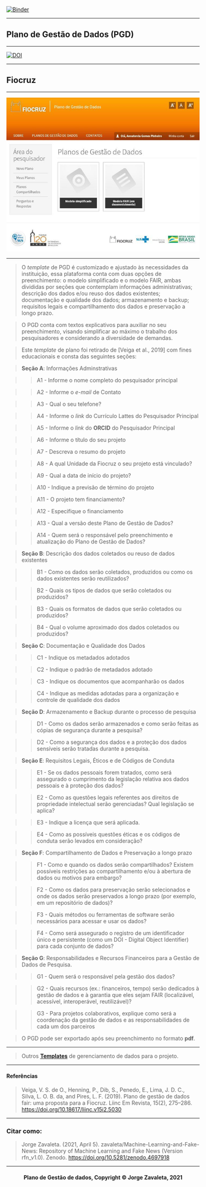[![Binder](https://mybinder.org/badge_logo.svg)](https://mybinder.org/v2/gh/zavaleta/Machine-Learning-and-Fake-News/main)

---

## Plano de Gestão de Dados (PGD)

---

[![DOI](https://zenodo.org/badge/DOI/10.5281/zenodo.4697918.svg)](https://doi.org/10.5281/zenodo.4697918)



---

## Fiocruz



---

![Fiocruz](imagens/fiocruz.png)



---

> O *template* de PGD é customizado e ajustado às necessidades da instituição, essa plataforma conta com duas opções de preenchimento: o modelo simplificado e o modelo FAIR, ambas divididas por seções que contemplam informações administrativas; descrição dos dados e/ou reuso dos dados existentes; documentação e qualidade dos dados; armazenamento e backup; requisitos legais e compartilhamento dos dados e preservação a longo prazo.

> O PGD conta com textos explicativos para auxiliar no seu preenchimento, visando simplificar ao máximo o trabalho dos pesquisadores e considerando a diversidade de demandas.



> Este *template* de plano foi retirado de [Veiga et al., 2019] com fines educacionais e consta das seguintes seções:



> **Seção A**: Informações Adminstrativas

>> A1 - Informe o nome completo do pesquisador principal

>> A2 - Informe o *e-mail* de Contato

>> A3 - Qual o seu telefone?

>> A4 - Informe o *link* do Currículo Lattes do Pesquisador Principal

>> A5 - Informe o *link* do **ORCID** do Pesquisador Principal

>> A6 - Informe o título do seu projeto

>> A7 - Descreva o resumo do projeto

>> A8 - A qual Unidade da Fiocruz o seu projeto está vinculado?

>> A9 - Qual a data de início do projeto?

>> A10 - Indique a previsão de término do projeto

>> A11 - O projeto tem financiamento?

>> A12 - Especifique o financiamento

>> A13 - Qual a versão deste Plano de Gestão de Dados?

>> A14 - Quem será o responsável pelo preenchimento e atualização do Plano de Gestão de Dados?



> **Seção B**: Descrição dos dados coletados ou reuso de dados existentes

>> B1 - Como os dados serão coletados, produzidos ou como os dados existentes serão reutilizados?

>> B2 - Quais os tipos de dados que serão coletados ou produzidos?

>> B3 - Quais os formatos de dados que serão coletados ou produzidos?

>> B4 - Qual o volume aproximado dos dados coletados ou produzidos?



> **Seção C**: Documentação e Qualidade dos Dados

>> C1 - Indique os metadados adotados

>> C2 - Indique o padrão de metadados adotado

>> C3 - Indique os documentos que acompanharão os dados

>> C4 - Indique as medidas adotadas para a organização e controle de qualidade dos dados



> **Seção D**: Armazenamento e Backup durante o processo de pesquisa 

>> D1 - Como os dados serão armazenados e como serão feitas as cópias de segurança durante a pesquisa?

>> D2 - Como a segurança dos dados e a proteção dos dados sensíveis serão tratadas durante a pesquisa.



> **Seção E**: Requisitos Legais, Éticos e de Códigos de Conduta

>> E1 - Se os dados pessoais forem tratados, como será assegurado o cumprimento da legislação relativa aos dados pessoais e à proteção dos dados?

>> E2 - Como as questões legais referentes aos direitos de propriedade intelectual serão gerenciadas? Qual legislação se aplica?

>> E3 - Indique a licença que será aplicada.

>> E4 - Como as possíveis questões éticas e os códigos de conduta serão levados em consideração?



> **Seção F**: Compartilhamento de Dados e Preservação a longo prazo

>> F1 - Como e quando os dados serão compartilhados? Existem possíveis restrições ao compartilhamento e/ou à abertura de dados ou motivos para embargo?

>> F2 - Como os dados para preservação serão selecionados e onde os dados serão preservados a longo prazo (por exemplo, em um repositório de dados)?

>> F3 - Quais métodos ou ferramentas de software serão necessários para acessar e usar os dados?

>> F4 - Como será assegurado o registro de um identificador único e persistente (como um DOI - Digital Object Identifier) para cada conjunto de dados?



> **Seção G**: Responsabilidades e Recursos Financeiros para a Gestão de Dados de Pesquisa.

>> G1 - Quem será o responsável pela gestão dos dados?

>> G2 - Quais recursos (ex.: financeiros, tempo) serão dedicados à gestão de dados e à garantia que eles sejam FAIR (localizável, acessível, interoperável, reutilizável)?

>> G3 - Para projetos colaborativos, explique como será a coordenação da gestão de dados e as responsabilidades de cada um dos parceiros



> O PGD pode ser exportado após seu preenchimento no formato **pdf**.



---

> Outros **[Templates](pgd.md)** de gerenciamento de dados para o projeto.



---

#### Referências

> Veiga, V. S. de O., Henning, P., Dib, S., Penedo, E., Lima, J. D. C., Silva, L. O. B. da, and Pires, L. F. (2019). Plano de gestão de dados fair: uma proposta para a Fiocruz. Liinc Em Revista, 15(2), 275–286. https://doi.org/10.18617/liinc.v15i2.5030



---

### Citar como:



> Jorge Zavaleta. (2021, April 5). zavaleta/Machine-Learning-and-Fake-News: Repository of Machine Learning and Fake News (Version rfn_v1.0). Zenodo. https://doi.org/10.5281/zenodo.4697918



---

#### <center>Plano de Gestão de dados,  Copyright &copy;  Jorge Zavaleta, 2021</center>